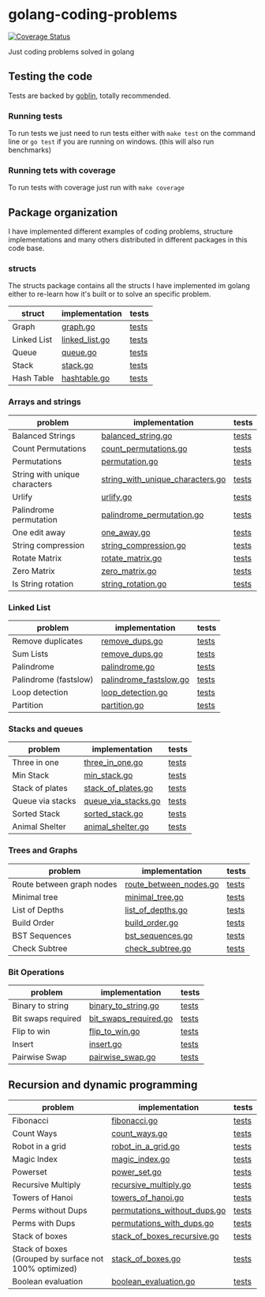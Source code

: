 # golang-coding-problems

[![Coverage Status](https://coveralls.io/repos/github/donreno/golang-coding-problems/badge.svg?branch=main)](https://coveralls.io/github/donreno/golang-coding-problems?branch=main)

Just coding problems solved in golang

## Testing the code
Tests are backed by [goblin](https://github.com/franela/goblin), totally recommended.

### Running tests
To run tests we just need to run tests either with `make test` on the command line or `go test` if you are running on windows. (this will also run benchmarks)

### Running tets with coverage
To run tests with coverage just run with `make coverage`

## Package organization
I have implemented different examples of coding problems, structure implementations and many others distributed in different packages in this code base.

### structs
The structs package contains all the structs I have implemented im golang either to re-learn how it's built or to solve an specific problem.

| struct | implementation | tests |
| --- | --- | --- | 
| Graph | [graph.go](internal/structs/graph.go) | [tests](internal/structs/graph_test.go) |
| Linked List | [linked_list.go](internal/structs/linked_list.go) | [tests](internal/structs/linked_list_test.go) |
| Queue | [queue.go](internal/structs/queue.go) | [tests](internal/structs/queue_test.go) |
| Stack | [stack.go](internal/structs/stack.go) | [tests](internal/structs/stack_test.go) |
| Hash Table | [hashtable.go](internal/structs/hashtable.go) | [tests](internal/structs/hashtable_test.go) |


### Arrays and strings

| problem | implementation | tests |
| --- | --- | --- |
| Balanced Strings | [balanced_string.go](internal/arrays/balanced_string.go) | [tests](internal/arrays/balanced_string_test.go) |
| Count Permutations | [count_permutations.go](internal/arrays/count_permutations.go) | [tests](internal/arrays/count_permutations_test.go) |
| Permutations | [permutation.go](internal/arrays/permutation.go) | [tests](internal/arrays/permutation_test.go) |
| String with unique characters | [string_with_unique_characters.go](internal/arrays/string_with_unique_characters.go) | [tests](internal/arrays/string_with_unique_characters_test.go) |
| Urlify | [urlify.go](internal/arrays/urlify.go) | [tests](internal/arrays/urlify_test.go) |
| Palindrome permutation | [palindrome_permutation.go](internal/arrays/palindrome_permutation.go) | [tests](internal/arrays/palindrome_permutation_test.go) |
| One edit away | [one_away.go](internal/arrays/one_away.go) | [tests](internal/arrays/one_away_test.go) |
| String compression | [string_compression.go](internal/arrays/string_compression.go) | [tests](internal/arrays/string_compression_test.go) |
| Rotate Matrix | [rotate_matrix.go](internal/arrays/rotate_matrix.go) | [tests](internal/arrays/rotate_matrix_test.go) |
| Zero Matrix | [zero_matrix.go](internal/arrays/zero_matrix.go) | [tests](internal/arrays/zero_matrix_test.go) |
| Is String rotation | [string_rotation.go](internal/arrays/string_rotation.go) | [tests](internal/arrays/string_rotation_test.go) |

### Linked List

| problem | implementation | tests |
| --- | --- | --- |
| Remove duplicates | [remove_dups.go](internal/linkedlist/remove_dups.go) | [tests](internal/linkedlist/remove_dups_test.go) |
| Sum Lists | [remove_dups.go](internal/linkedlist/sum_lists.go) | [tests](internal/linkedlist/sum_lists_test.go) |
| Palindrome | [palindrome.go](internal/linkedlist/palindrome.go) | [tests](internal/linkedlist/palindrome_test.go) |
| Palindrome (fastslow) | [palindrome_fastslow.go](internal/linkedlist/palindrome_fastslow.go) | [tests](internal/linkedlist/palindrome_fastslow_test.go) |
| Loop detection | [loop_detection.go](internal/linkedlist/loop_detection.go) | [tests](internal/linkedlist/loop_detection_test.go) |
| Partition | [partition.go](internal/linkedlist/partition.go) | [tests](internal/linkedlist/partition_test.go) |


### Stacks and queues

| problem | implementation | tests |
| --- | --- | --- |
| Three in one | [three_in_one.go](internal/stacks/three_in_one.go) | [tests](internal/stacks/three_in_one_test.go) |
| Min Stack | [min_stack.go](internal/stacks/min_stack.go) | [tests](internal/stacks/min_stack_test.go) |
| Stack of plates | [stack_of_plates.go](internal/stacks/stack_of_plates.go) | [tests](internal/stacks/stack_of_plates_test.go) |
| Queue via stacks | [queue_via_stacks.go](internal/stacks/queue_via_stacks.go) | [tests](internal/stacks/queue_via_stacks_test.go) |
| Sorted Stack | [sorted_stack.go](internal/stacks/sorted_stack.go) | [tests](internal/stacks/sorted_stack_test.go) |
| Animal Shelter | [animal_shelter.go](internal/stacks/animal_shelter.go) | [tests](internal/stacks/animal_shelter_test.go) |

### Trees and Graphs

| problem | implementation | tests |
| --- | --- | --- |
| Route between graph nodes | [route_between_nodes.go](internal/graphsntrees/route_between_nodes.go) | [tests](internal/graphsntrees/route_between_nodes_test.go) |
| Minimal tree | [minimal_tree.go](internal/graphsntrees/minimal_tree.go) | [tests](internal/graphsntrees/minimal_tree_test.go) |
| List of Depths | [list_of_depths.go](internal/graphsntrees/list_of_depths.go) | [tests](internal/graphsntrees/list_of_depths_test.go) |
| Build Order | [build_order.go](internal/graphsntrees/build_order.go) | [tests](internal/graphsntrees/build_order_test.go) |
| BST Sequences | [bst_sequences.go](internal/graphsntrees/bst_sequences.go) | [tests](internal/graphsntrees/bst_sequences_test.go) |
| Check Subtree | [check_subtree.go](internal/graphsntrees/check_subtree.go) | [tests](internal/graphsntrees/check_subtree_test.go) |

### Bit Operations

| problem | implementation | tests |
| --- | --- | --- |
| Binary to string  | [binary_to_string.go](internal/bits/binary_to_string.go) | [tests](internal/bits/binary_to_string_test.go) |
| Bit swaps required | [bit_swaps_required.go](internal/bits/bit_swaps_required.go) | [tests](internal/bits/bit_swaps_required_test.go) |
| Flip to win | [flip_to_win.go](internal/bits/flip_to_win.go) | [tests](internal/bits/flip_to_win_test.go) |
| Insert | [insert.go](internal/bits/insert.go) | [tests](internal/bits/insert_test.go) |
| Pairwise Swap | [pairwise_swap.go](internal/bits/pairwise_swap.go) | [tests](internal/bits/pairwise_swap_test.go) |


## Recursion and dynamic programming

| problem | implementation | tests |
| --- | --- | --- |
| Fibonacci  | [fibonacci.go](internal/recursionndynamic/fibonacci.go) | [tests](internal/recursionndynamic/fibonacci_test.go) |
| Count Ways  | [count_ways.go](internal/recursionndynamic/count_ways.go) | [tests](internal/recursionndynamic/count_ways_test.go) |
| Robot in a grid  | [robot_in_a_grid.go](internal/recursionndynamic/robot_in_a_grid.go) | [tests](internal/recursionndynamic/robot_in_a_grid_test.go) |
| Magic Index  | [magic_index.go](internal/recursionndynamic/magic_index.go) | [tests](internal/recursionndynamic/magic_index_test.go) |
| Powerset  | [power_set.go](internal/recursionndynamic/power_set.go) | [tests](internal/recursionndynamic/power_set_test.go) |
| Recursive Multiply  | [recursive_multiply.go](internal/recursionndynamic/recursive_multiply.go) | [tests](internal/recursionndynamic/recursive_multiply_test.go) |
| Towers of Hanoi  | [towers_of_hanoi.go](internal/recursionndynamic/towers_of_hanoi.go) | [tests](internal/recursionndynamic/towers_of_hanoi_test.go) |
| Perms without Dups  | [permutations_without_dups.go](internal/recursionndynamic/permutations_without_dups.go) | [tests](internal/recursionndynamic/permutations_without_dups_test.go) |
| Perms with Dups  | [permutations_with_dups.go](internal/recursionndynamic/permutations_with_dups.go) | [tests](internal/recursionndynamic/permutations_with_dups_test.go) |
| Stack of boxes  | [stack_of_boxes_recursive.go](internal/recursionndynamic/stack_of_boxes_recursive.go) | [tests](internal/recursionndynamic/stack_of_boxes_recursive_test.go) |
| Stack of boxes (Grouped by surface not 100% optimized)  | [stack_of_boxes.go](internal/recursionndynamic/stack_of_boxes.go) | [tests](internal/recursionndynamic/stack_of_boxes_test.go) |
| Boolean evaluation  | [boolean_evaluation.go](internal/recursionndynamic/boolean_evaluation.go) | [tests](internal/recursionndynamic/boolean_evaluation_test.go) |